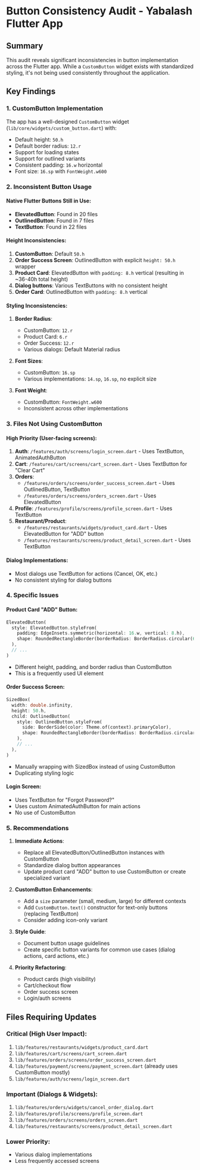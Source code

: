 # Button Consistency Audit - Yabalash Flutter App

## Summary
This audit reveals significant inconsistencies in button implementation across the Flutter app. While a `CustomButton` widget exists with standardized styling, it's not being used consistently throughout the application.

## Key Findings

### 1. CustomButton Implementation
The app has a well-designed `CustomButton` widget (`lib/core/widgets/custom_button.dart`) with:
- Default height: `50.h`
- Default border radius: `12.r`
- Support for loading states
- Support for outlined variants
- Consistent padding: `16.w` horizontal
- Font size: `16.sp` with `FontWeight.w600`

### 2. Inconsistent Button Usage

#### Native Flutter Buttons Still in Use:
- **ElevatedButton**: Found in 20 files
- **OutlinedButton**: Found in 7 files  
- **TextButton**: Found in 22 files

#### Height Inconsistencies:
1. **CustomButton**: Default `50.h`
2. **Order Success Screen**: OutlinedButton with explicit `height: 50.h` wrapper
3. **Product Card**: ElevatedButton with `padding: 8.h` vertical (resulting in ~36-40h total height)
4. **Dialog buttons**: Various TextButtons with no consistent height
5. **Order Card**: OutlinedButton with `padding: 8.h` vertical

#### Styling Inconsistencies:
1. **Border Radius**: 
   - CustomButton: `12.r`
   - Product Card: `6.r`
   - Order Success: `12.r`
   - Various dialogs: Default Material radius

2. **Font Sizes**:
   - CustomButton: `16.sp`
   - Various implementations: `14.sp`, `16.sp`, no explicit size

3. **Font Weight**:
   - CustomButton: `FontWeight.w600`
   - Inconsistent across other implementations

### 3. Files Not Using CustomButton

#### High Priority (User-facing screens):
1. **Auth**: `/features/auth/screens/login_screen.dart` - Uses TextButton, AnimatedAuthButton
2. **Cart**: `/features/cart/screens/cart_screen.dart` - Uses TextButton for "Clear Cart"
3. **Orders**: 
   - `/features/orders/screens/order_success_screen.dart` - Uses OutlinedButton, TextButton
   - `/features/orders/screens/orders_screen.dart` - Uses ElevatedButton
4. **Profile**: `/features/profile/screens/profile_screen.dart` - Uses TextButton
5. **Restaurant/Product**: 
   - `/features/restaurants/widgets/product_card.dart` - Uses ElevatedButton for "ADD" button
   - `/features/restaurants/screens/product_detail_screen.dart` - Uses TextButton

#### Dialog Implementations:
- Most dialogs use TextButton for actions (Cancel, OK, etc.)
- No consistent styling for dialog buttons

### 4. Specific Issues

#### Product Card "ADD" Button:
```dart
ElevatedButton(
  style: ElevatedButton.styleFrom(
    padding: EdgeInsets.symmetric(horizontal: 16.w, vertical: 8.h),
    shape: RoundedRectangleBorder(borderRadius: BorderRadius.circular(6.r)),
  ),
  // ...
)
```
- Different height, padding, and border radius than CustomButton
- This is a frequently used UI element

#### Order Success Screen:
```dart
SizedBox(
  width: double.infinity,
  height: 50.h,
  child: OutlinedButton(
    style: OutlinedButton.styleFrom(
      side: BorderSide(color: Theme.of(context).primaryColor),
      shape: RoundedRectangleBorder(borderRadius: BorderRadius.circular(12.r)),
    ),
    // ...
  ),
)
```
- Manually wrapping with SizedBox instead of using CustomButton
- Duplicating styling logic

#### Login Screen:
- Uses TextButton for "Forgot Password?"
- Uses custom AnimatedAuthButton for main actions
- No use of CustomButton

### 5. Recommendations

1. **Immediate Actions**:
   - Replace all ElevatedButton/OutlinedButton instances with CustomButton
   - Standardize dialog button appearances
   - Update product card "ADD" button to use CustomButton or create specialized variant

2. **CustomButton Enhancements**:
   - Add a `size` parameter (small, medium, large) for different contexts
   - Add `CustomButton.text()` constructor for text-only buttons (replacing TextButton)
   - Consider adding icon-only variant

3. **Style Guide**:
   - Document button usage guidelines
   - Create specific button variants for common use cases (dialog actions, card actions, etc.)

4. **Priority Refactoring**:
   - Product cards (high visibility)
   - Cart/checkout flow
   - Order success screen
   - Login/auth screens

## Files Requiring Updates

### Critical (High User Impact):
1. `lib/features/restaurants/widgets/product_card.dart`
2. `lib/features/cart/screens/cart_screen.dart`
3. `lib/features/orders/screens/order_success_screen.dart`
4. `lib/features/payment/screens/payment_screen.dart` (already uses CustomButton mostly)
5. `lib/features/auth/screens/login_screen.dart`

### Important (Dialogs & Widgets):
1. `lib/features/orders/widgets/cancel_order_dialog.dart`
2. `lib/features/profile/screens/profile_screen.dart`
3. `lib/features/orders/screens/orders_screen.dart`
4. `lib/features/restaurants/screens/product_detail_screen.dart`

### Lower Priority:
- Various dialog implementations
- Less frequently accessed screens